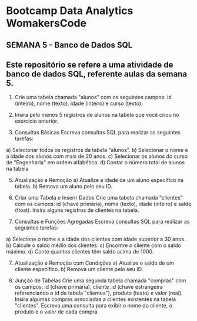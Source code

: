 # Bootcamp Data Analytics WomakersCode

## SEMANA 5 - Banco de Dados SQL

## Este repositório se refere a uma atividade de banco de dados SQL, referente aulas da semana 5.

1. Crie uma tabela chamada "alunos" com os seguintes campos: id
(inteiro), nome (texto), idade (inteiro) e curso (texto).

2. Insira pelo menos 5 registros de alunos na tabela que você criou no
exercício anterior.

3. Consultas Básicas
Escreva consultas SQL para realizar as seguintes tarefas:

a) Selecionar todos os registros da tabela "alunos".
b) Selecionar o nome e a idade dos alunos com mais de 20 anos.
c) Selecionar os alunos do curso de "Engenharia" em ordem
alfabética.
d) Contar o número total de alunos na tabela

5. Atualização e Remoção
a) Atualize a idade de um aluno específico na tabela.
b) Remova um aluno pelo seu ID.


6. Criar uma Tabela e Inserir Dados
Crie uma tabela chamada "clientes" com os campos: id (chave
primária), nome (texto), idade (inteiro) e saldo (float). Insira alguns
registros de clientes na tabela.


7. Consultas e Funções Agregadas
Escreva consultas SQL para realizar as seguintes tarefas:

a) Selecione o nome e a idade dos clientes com idade superior a
30 anos.
b) Calcule o saldo médio dos clientes.
c) Encontre o cliente com o saldo máximo.
d) Conte quantos clientes têm saldo acima de 1000.


7. Atualização e Remoção com Condições
a) Atualize o saldo de um cliente específico.
b) Remova um cliente pelo seu ID.


9. Junção de Tabelas
Crie uma segunda tabela chamada "compras" com os campos: id
(chave primária), cliente_id (chave estrangeira referenciando o id
da tabela "clientes"), produto (texto) e valor (real). Insira algumas
compras associadas a clientes existentes na tabela "clientes".
Escreva uma consulta para exibir o nome do cliente, o produto e o
valor de cada compra.
